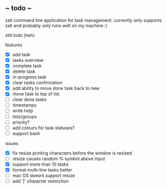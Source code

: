 

 ## ~ todo ~

zsh command line application for task management. currently only supports zsh and probably only runs well on my machine :)


 still todo (heh)

features
 - [x] add task
 - [x] tasks overview
 - [x] complete task
 - [x] delete task
 - [x] in-progress task
 - [x] clear tasks confirmation
 - [x] add ability to move done task back to new
 - [x] move task to top of list
 - [ ] clear done tasks
 - [ ] timestamps
 - [ ] write help
 - [ ] lists/groups
 - [ ] priority?
 - [ ] add colours for task statuses?
 - [ ] support bash

issues
 - [x] fix resize printing characters before the window is resized
 - [ ] resize causes random % symbol above input
 - [x] support more than 10 tasks
 - [x] format multi-line tasks better
 - [ ] mac OS doesnt support resize
 - [ ] add '|' character restriction

